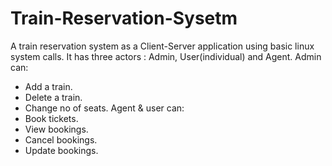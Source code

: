# Train-Reservation-Sysetm
A train reservation system as a Client-Server application using basic linux system calls.
It has three actors : Admin, User(individual) and Agent.
Admin can:
  - Add a train.
  - Delete a train.
  - Change no of seats.
Agent & user can:
  - Book tickets.
  - View bookings.
  - Cancel bookings.
  - Update bookings.
